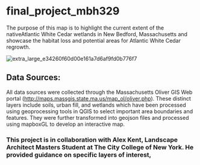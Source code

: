 # final_project_mbh329

The purpose of this map is to highlight the current extent of the  nativeAtlantic White Cedar wetlands in New Bedford, Massachusetts and showcase the habitat loss and potential areas for Atlantic White Cedar regrowth.

![extra_large_e34260f60d00e161a7d6af9fd0b776f7](https://user-images.githubusercontent.com/41444592/77386392-13395080-6d61-11ea-837a-f994f0dd2aae.jpg)


## Data Sources:

All data sources were collected through the Massachusetts Oliver GIS Web portal (http://maps.massgis.state.ma.us/map_ol/oliver.php). These distinct layers include soils, urban fill, and wetlands which have been processed using geoprocessing tools in QGIS to select important area boundaries and features. They were further transformed into geojson files and processed using mapboxGL to develop an interactive map.

### This project is in collaboration with Alex Kent, Landscape Architect Masters Student at The City College of New York. He provided guidance on specific layers of interest, 
